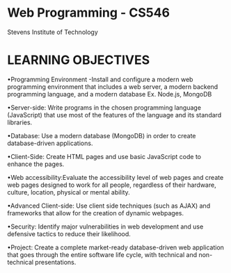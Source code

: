 # Web Programming - CS546
Stevens Institute of Technology

# LEARNING OBJECTIVES

•Programming Environment -Install and configure a modern web programming environment that includes a web server, a modern backend programming language, and a modern database Ex. Node.js, MongoDB

•Server-side: Write programs in the chosen programming language (JavaScript) that use most of the features of the language and its standard libraries.

•Database: Use a modern database (MongoDB) in order to create database-driven applications.

•Client-Side: Create HTML pages and use basic JavaScript code to enhance the pages.

•Web accessibility:Evaluate the accessibility level of web pages and create web pages designed to work for all people, regardless of their hardware, culture, location, physical or mental ability.

•Advanced Client-side: Use client side techniques (such as AJAX) and frameworks that allow for the creation of dynamic webpages.

•Security: Identify major vulnerabilities in web development and use defensive tactics to reduce their likelihood.

•Project: Create a complete market-ready database-driven web application that goes through the entire software life cycle, with technical and non-technical presentations.
